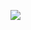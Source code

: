 <img 
   align="right" 
   style="pointer-events:none;" 
   src="https://github-readme-stats.vercel.app/api?username=ZCShou&show_icons=true&icon_color=E65A65&text_color=adbac7&bg_color=2d333b&hide_title=true&hide_border=true" 
/>
